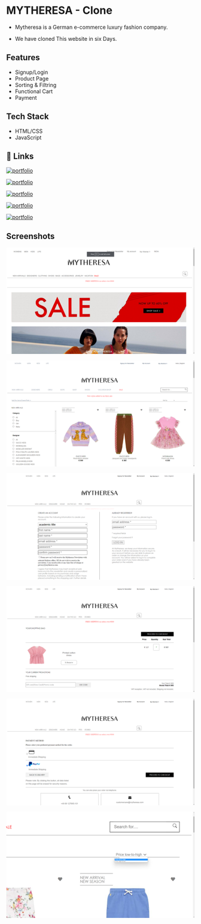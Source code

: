 


# MYTHERESA - Clone

* Mytheresa is a German e-commerce luxury fashion company.

* We have cloned This website in six Days.



## Features

- Signup/Login
- Product Page
- Sorting & Filtring
- Functional Cart
- Payment




## Tech Stack

* HTML/CSS 
* JavaScript
## 🔗 Links

[![portfolio](https://img.shields.io/badge/Js_Sanjay-000?style=for-the-badge&logo=ko-fi&logoColor=skyblue)](https://sanj1997.github.io/)

[![portfolio](https://img.shields.io/badge/Deepak_Sharma-000?style=for-the-badge&logo=ko-fi&logoColor=gold)](https://deepaksharma-39.github.io/)

[![portfolio](https://img.shields.io/badge/Krishna_Keshav-000?style=for-the-badge&logo=ko-fi&logoColor=pink)](https://KeshavCh0udhary.github.io/)

[![portfolio](https://img.shields.io/badge/Atif_Naquee-000?style=for-the-badge&logo=ko-fi&logoColor=blue)](https://github.com/Atifnaquee)

[![portfolio](https://img.shields.io/badge/MIJANUR_RAHAMAN-000?style=for-the-badge&logo=ko-fi&logoColor=red)](https://github.com/mijancom)



## Screenshots

![App Screenshot](/images/img1%20(2).png)

![App Screenshot](/images/img1%20(3).png)

![App Screenshot](/images/img1%20(4).png)

![App Screenshot](/images/img1%20(5).png)

![App Screenshot](/images/img1%20(7).png)

![App Screenshot](/images/img1%20(8).png)

